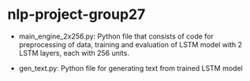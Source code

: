 # nlp-project-group27

- main_engine_2x256.py: Python file that consists of code for preprocessing of data, training and evaluation of LSTM model with 2 LSTM layers, each with 256 units.

- gen_text.py: Python file for generating text from trained LSTM model
